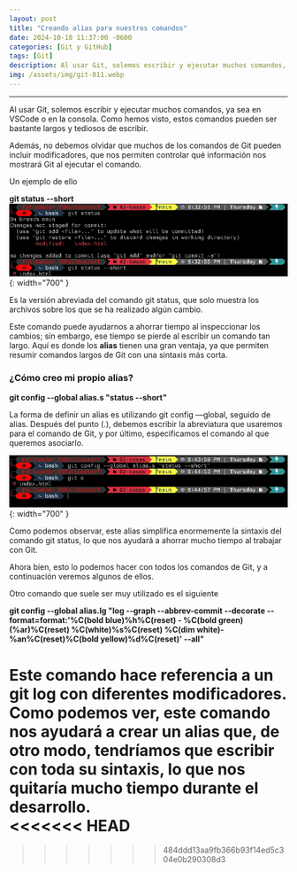 ```yaml
---
layout: post
title: "Creando alias para nuestros comandos"
date: 2024-10-18 11:37:00 -0600
categories: [Git y GitHub]
tags: [Git]
description: Al usar Git, solemos escribir y ejecutar muchos comandos, ya sea en VSCode o en la consola.....
img: /assets/img/git-011.webp
---
```


---

Al usar Git, solemos escribir y ejecutar muchos comandos, ya sea en VSCode o en la consola. Como hemos visto, estos comandos pueden ser bastante largos y tediosos de escribir.

Además, no debemos olvidar que muchos de los comandos de Git pueden incluir modificadores, que nos permiten controlar qué información nos mostrará Git al ejecutar el comando.

Un ejemplo de ello

**git status --short**
![alt text](/assets/img/git-011-1.webp){: width="700" }

Es la versión abreviada del comando git status, que solo muestra los archivos sobre los que se ha realizado algún cambio.

Este comando puede ayudarnos a ahorrar tiempo al inspeccionar los cambios; sin embargo, ese tiempo se pierde al escribir un comando tan largo. Aquí es donde los **alias** tienen una gran ventaja, ya que permiten resumir comandos largos de Git con una sintaxis más corta.

### ¿Cómo creo mi propio alias?
**git config --global alias.s "status --short"**

La forma de definir un alias es utilizando git config —global, seguido de alias. Después del punto (.), debemos escribir la abreviatura que usaremos para el comando de Git, y por último, especificamos el comando al que queremos asociarlo.

![alt text](/assets/img/git-011-2.webp){: width="700" }

Como podemos observar, este alias simplifica enormemente la sintaxis del comando git status, lo que nos ayudará a ahorrar mucho tiempo al trabajar con Git.

Ahora bien, esto lo podemos hacer con todos los comandos de Git, y a continuación veremos algunos de ellos.

Otro comando que suele ser muy utilizado es el siguiente

**git config --global alias.lg "log --graph --abbrev-commit --decorate --format=format:'%C(bold blue)%h%C(reset) - %C(bold green)(%ar)%C(reset) %C(white)%s%C(reset) %C(dim white)- %an%C(reset)%C(bold yellow)%d%C(reset)' --all"**

Este comando hace referencia a un git log con diferentes modificadores. Como podemos ver, este comando nos ayudará a crear un alias que, de otro modo, tendríamos que escribir con toda su sintaxis, lo que nos quitaría mucho tiempo durante el desarrollo.  
<<<<<<< HEAD
=======

>>>>>>> 484ddd13aa9fb366b93f14ed5c304e0b290308d3
